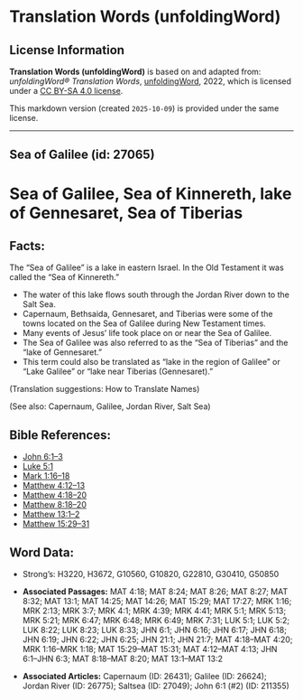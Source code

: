 # Translation Words (unfoldingWord)

## License Information

**Translation Words (unfoldingWord)** is based on and adapted from: _unfoldingWord® Translation Words_, [unfoldingWord](https://unfoldingword.org/utw), 2022, which is licensed under a [CC BY-SA 4.0 license](https://creativecommons.org/licenses/by-sa/4.0/legalcode.en).

This markdown version (created `2025-10-09`) is provided under the same license.



--------------------------------

## Sea of Galilee (id: 27065)

Sea of Galilee, Sea of Kinnereth, lake of Gennesaret, Sea of Tiberias
=====================================================================

Facts:
------

The “Sea of Galilee” is a lake in eastern Israel. In the Old Testament it was called the “Sea of Kinnereth.”

* The water of this lake flows south through the Jordan River down to the Salt Sea.
* Capernaum, Bethsaida, Gennesaret, and Tiberias were some of the towns located on the Sea of Galilee during New Testament times.
* Many events of Jesus’ life took place on or near the Sea of Galilee.
* The Sea of Galilee was also referred to as the “Sea of Tiberias” and the “lake of Gennesaret.”
* This term could also be translated as “lake in the region of Galilee” or “Lake Galilee” or “lake near Tiberias (Gennesaret).”

(Translation suggestions: How to Translate Names)

(See also: Capernaum, Galilee, Jordan River, Salt Sea)

Bible References:
-----------------

* [John 6:1–3](https://ref.ly/John6:1-John6:3)
* [Luke 5:1](https://ref.ly/Luke5:1)
* [Mark 1:16–18](https://ref.ly/Mark1:16-Mark1:18)
* [Matthew 4:12–13](https://ref.ly/Matt4:12-Matt4:13)
* [Matthew 4:18–20](https://ref.ly/Matt4:18-Matt4:20)
* [Matthew 8:18–20](https://ref.ly/Matt8:18-Matt8:20)
* [Matthew 13:1–2](https://ref.ly/Matt13:1-Matt13:2)
* [Matthew 15:29–31](https://ref.ly/Matt15:29-Matt15:31)

Word Data:
----------

* Strong’s: H3220, H3672, G10560, G10820, G22810, G30410, G50850

* **Associated Passages:** MAT 4:18; MAT 8:24; MAT 8:26; MAT 8:27; MAT 8:32; MAT 13:1; MAT 14:25; MAT 14:26; MAT 15:29; MAT 17:27; MRK 1:16; MRK 2:13; MRK 3:7; MRK 4:1; MRK 4:39; MRK 4:41; MRK 5:1; MRK 5:13; MRK 5:21; MRK 6:47; MRK 6:48; MRK 6:49; MRK 7:31; LUK 5:1; LUK 5:2; LUK 8:22; LUK 8:23; LUK 8:33; JHN 6:1; JHN 6:16; JHN 6:17; JHN 6:18; JHN 6:19; JHN 6:22; JHN 6:25; JHN 21:1; JHN 21:7; MAT 4:18–MAT 4:20; MRK 1:16–MRK 1:18; MAT 15:29–MAT 15:31; MAT 4:12–MAT 4:13; JHN 6:1–JHN 6:3; MAT 8:18–MAT 8:20; MAT 13:1–MAT 13:2
* **Associated Articles:** Capernaum (ID: 26431); Galilee (ID: 26624); Jordan River (ID: 26775); Saltsea (ID: 27049); John 6:1 (#2) (ID: 211355)

